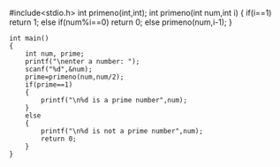 #include<stdio.h>
int primeno(int,int);
int primeno(int num,int i)
{
	if(i==1)
	return 1;
	else
	if(num%i==0)
	return 0;
	else 
	primeno(num,i-1);
}

	int main()
	{
		int num, prime;
		printf("\nenter a number: ");
		scanf("%d",&num);
		prime=primeno(num,num/2);
		if(prime==1)
		{
			printf("\n%d is a prime number",num);
		}
		else
		{
			printf("\n%d is not a prime number",num);
			return 0;
		}
	}
